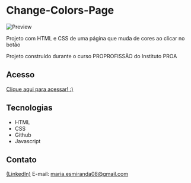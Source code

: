 # Change-Colors-Page
![Preview](https://github.com/MaduSales/Change-Colors-Page/assets/166547195/62b509ed-8d59-4a09-8103-edfda57dec33)

Projeto com HTML e CSS de uma página que muda de cores ao clicar no botão

Projeto construído durante o curso PROPROFISSÃO do Instituto PROA


## Acesso

[Clique aqui para acessar! :)](hhttps://madusales.github.io/Change-Colors-Page/)

## Tecnologias
- HTML
- CSS
- Github
- Javascript

## Contato
[(LinkedIn)](www.linkedin.com/in/maria-eduarda-de-sales-78a04221b)
E-mail: maria.esmiranda08@gmail.com
